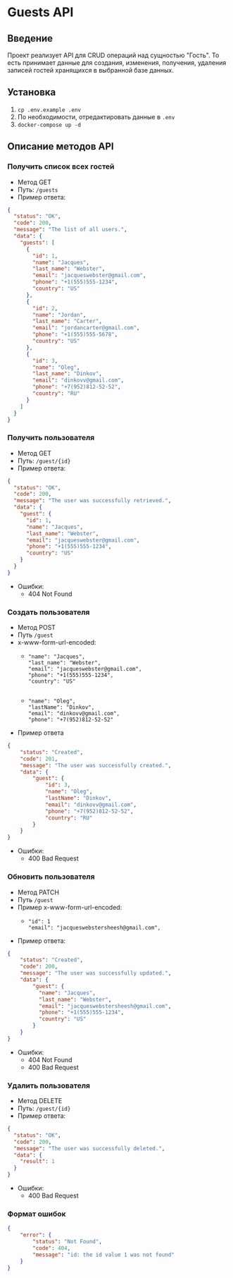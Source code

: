 # Guests API

## Введение

Проект реализует API для CRUD операций над сущностью "Гость". То есть принимает данные для создания, изменения,
получения, удаления записей гостей хранящихся в выбранной базе данных.

## Установка

1. `cp .env.example .env`
2. По необходимости, отредактировать данные в `.env`
3. `docker-compose up -d`

## Описание методов API

### Получить список всех гостей

- Метод GET
- Путь: `/guests`
- Пример ответа:

```json
{
  "status": "OK",
  "code": 200,
  "message": "The list of all users.",
  "data": {
    "guests": [
      {
        "id": 1,
        "name": "Jacques",
        "last_name": "Webster",
        "email": "jacqueswebster@gmail.com",
        "phone": "+1(555)555-1234",
        "country": "US"
      },
      {
        "id": 2,
        "name": "Jordan",
        "last_name": "Carter",
        "email": "jordancarter@gmail.com",
        "phone": "+1(555)555-5678",
        "country": "US"
      },
      {
        "id": 3,
        "name": "Oleg",
        "last_name": "Dinkov",
        "email": "dinkovv@gmail.com",
        "phone": "+7(952)812-52-52",
        "country": "RU"
      }
    ]
  }
}
```

### Получить пользователя
- Метод GET
- Путь: `/guest/{id}`
- Пример ответа:

```json
{
  "status": "OK",
  "code": 200,
  "message": "The user was successfully retrieved.",
  "data": {
    "guest": {
      "id": 1,
      "name": "Jacques",
      "last_name": "Webster",
      "email": "jacqueswebster@gmail.com",
      "phone": "+1(555)555-1234",
      "country": "US"
    }
  }
}
```

- Ошибки:
    - 404 Not Found

### Создать пользователя
- Метод POST
- Путь `/guest`
- x-www-form-url-encoded:
    - ```
      "name": "Jacques",
      "last_name": "Webster",
      "email": "jacqueswebster@gmail.com",
      "phone": "+1(555)555-1234",
      "country": "US"
    
    - ```
      "name": "Oleg",
      "lastName": "Dinkov",
      "email": "dinkovv@gmail.com",
      "phone": "+7(952)812-52-52"
- Пример ответа
```json
{
    "status": "Created",
    "code": 201,
    "message": "The user was successfully created.",
    "data": {
        "guest": {
            "id": 3,
            "name": "Oleg",
            "lastName": "Dinkov",
            "email": "dinkovv@gmail.com",
            "phone": "+7(952)812-52-52",
            "country": "RU"
        }
    }
}
```
- Ошибки:
  - 400 Bad Request

### Обновить пользователя
- Метод PATCH
- Путь `/guest`
- Пример x-www-form-url-encoded:
    - ```
      "id": 1
      "email": "jacqueswebstersheesh@gmail.com",
- Пример ответа:
```json
{
    "status": "Created",
    "code": 200,
    "message": "The user was successfully updated.",
    "data": {
        "guest": {
          "name": "Jacques",
          "last_name": "Webster",
          "email": "jacqueswebstersheesh@gmail.com",
          "phone": "+1(555)555-1234",
          "country": "US"
        }
    }
}
```
- Ошибки:
  - 404 Not Found
  - 400 Bad Request

### Удалить пользователя

- Метод DELETE
- Путь: `/guest/{id}`
- Пример ответа:
```json
{
  "status": "OK",
  "code": 200,
  "message": "The user was successfully deleted.",
  "data": {
    "result": 1
  }
}
```
- Ошибки:
  - 400 Bad Request

### Формат ошибок
```json
{
    "error": {
        "status": "Not Found",
        "code": 404,
        "message": "id: the id value 1 was not found"
    }
}
```
